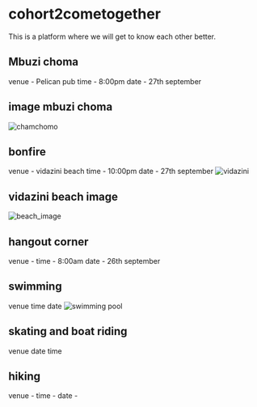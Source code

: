 # cohort2cometogether
This is a platform where we will get to know each other better.

## Mbuzi choma
venue - Pelican pub
time - 8:00pm
date - 27th september

## image mbuzi choma
![chamchomo](http://www.kaluhiskitchen.com/wp-content/uploads/2015/06/Nyama-choma-is-a-meal-that-never-misses-in-Kenyan-feasts.-Make-this-even-more-savory-with-cayenne-and-caramelized-onion_Kenyan-Food.jpg)


## bonfire
venue - vidazini beach
time - 10:00pm
date - 27th september
![vidazini](https://cdn.pixabay.com/photo/2013/02/21/19/06/beach-84533__340.jpg)
## vidazini beach image
![beach_image](https://cdn.pixabay.com/photo/2016/11/14/22/18/beach-1824855__340.jpg)


## hangout corner
venue - 
time - 8:00am
date - 26th september

## swimming
venue
time 
date
![swimming pool](https://cdn-travel.jumia.com/web_hotel_detail_gallery/makuti-villas-resort-kilifi-31188-85e8cdd06aba8483745932d2ff02999aae99a84e.jpeg)


## skating and boat riding
venue
date
time


## hiking
venue -
time -
date -


